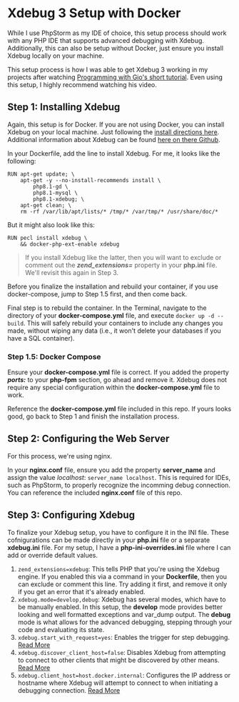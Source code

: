# Xdebug 3 Setup with Docker
While I use PhpStorm as my IDE of choice, this setup process should work with any PHP IDE that supports advanced debugging with Xdebug. Additionally, this can also be setup without Docker, just ensure you install Xdebug locally on your machine.

This setup process is how I was able to get Xdebug 3 working in my projects after watching [Programming with Gio's short tutorial](https://youtu.be/7YuYxbYd3P0). Even using this setup, I highly recommend watching his video.

## Step 1: Installing Xdebug
Again, this setup is for Docker. If you are not using Docker, you can install Xdebug on your local machine. Just following the [install directions here](https://xdebug.org/wizard). Additional information about Xdebug can be found [here on there Github](https://github.com/xdebug/xdebug#xdebug).

In your Dockerfile, add the line to install Xdebug. For me, it looks like the following:
```
RUN apt-get update; \
    apt-get -y --no-install-recommends install \
        php8.1-gd \
        php8.1-mysql \
        php8.1-xdebug; \
    apt-get clean; \
    rm -rf /var/lib/apt/lists/* /tmp/* /var/tmp/* /usr/share/doc/*
```
But it might also look like this:
```
RUN pecl install xdebug \
    && docker-php-ext-enable xdebug
```
> If you install Xdebug like the latter, then you will want to exclude or comment out the ***zend_extensions=*** property in your **php.ini** file. We'll revisit this again in Step 3.

Before you finalize the installation and rebuild your container, if you use docker-compose, jump to Step 1.5 first, and then come back.

Final step is to rebuild the container. In the Terminal, navigate to the directory of your **docker-compose.yml** file, and execute `docker up -d --build`. This will safely rebuild your containers to include any changes you made, without wiping any data (i.e., it won't delete your databases if you have a SQL container).

### Step 1.5: Docker Compose
Ensure your **docker-compose.yml** file is correct. If you added the property ***ports:*** to your **php-fpm** section, go ahead and remove it. Xdebug does not require any special configuration within the **docker-compose.yml** file to work.

Reference the **docker-compose.yml** file included in this repo. If yours looks good, go back to Step 1 and finish the installation process.

## Step 2: Configuring the Web Server
For this process, we're using nginx.

In your **nginx.conf** file, ensure you add the property **server_name** and assign the value *localhost*: `server_name localhost`. This is required for IDEs, such as PhpStorm, to properly recognize the incomming debug connection. You can reference the included **nginx.conf** file of this repo.

## Step 3: Configuring Xdebug
To finalize your Xdebug setup, you have to configure it in the INI file. These cofnigurations can be made directly in your **php.ini** file or a separate **xdebug.ini** file. For my setup, I have a **php-ini-overrides.ini** file where I can add or override default values.

1. `zend_extensions=xdebug`: This tells PHP that you're using the Xdebug engine. If you enabled this via a command in your **Dockerfile**, then you can exclude or comment this line. Try adding it first, and remove it only if you get an error that it's already enabled.
2. `xdebug.mode=develop,debug`: Xdebug has several modes, which have to be manually enabled. In this setup, the **develop** mode provides better looking and well formatted exceptions and var_dump output. The **debug** mode is what allows for the advanced debugging, stepping through your code and evaluating its state.
3. `xdebug.start_with_request=yes`: Enables the trigger for step debugging. [Read More](https://xdebug.org/docs/step_debug#activate_debugger)
4. `xdebug.discover_client_host=false`: Disables Xdebug from attempting to connect to other clients that might be discovered by other means. [Read More](https://xdebug.org/docs/step_debug#discover_client_host)
5. `xdebug.client_host=host.docker.internal`: Configures the IP address or hostname where Xdebug will attempt to connect to when initiating a debugging connection. [Read More](https://xdebug.org/docs/step_debug#client_host)
